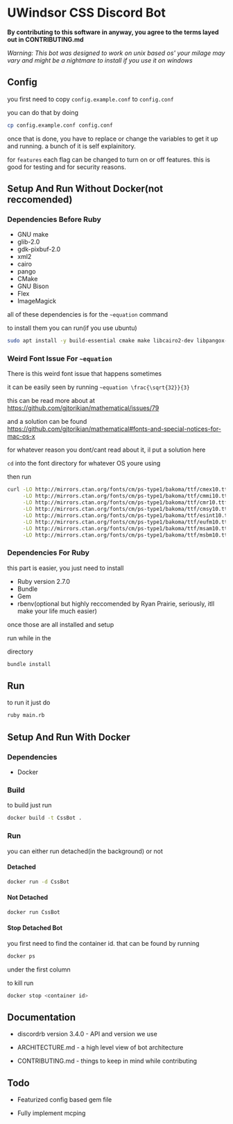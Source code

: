 # UWindsor CSS Discord Bot

**By contributing to this software in anyway, you agree to the terms layed out in CONTRIBUTING.md**

*Warning: This bot was designed to work on unix based os'*
*your milage may vary and might be a nightmare to install if you use it on windows*


## Config

you first need to copy `config.example.conf` to `config.conf`

you can do that by doing

``` sh
cp config.example.conf config.conf
```

once that is done, you have to replace or change the variables to get it up and running. a bunch of it is self explainitory.

for `features` each flag can be changed to turn on or off features. this is good for testing and for security reasons.

## Setup And Run Without Docker(not reccomended)

### Dependencies Before Ruby

* GNU make
* glib-2.0
* gdk-pixbuf-2.0
* xml2
* cairo
* pango
* CMake
* GNU Bison
* Flex
* ImageMagick

all of these dependencies is for the `~equation` command

to install them you can run(if you use ubuntu) 
``` sh
sudo apt install -y build-essential cmake make libcairo2-dev libpangox-1.0-dev flex bison libglib2.0-dev libgdk-pixbuf-2.0-dev libxml2-dev imagemagick
```


### Weird Font Issue For `~equation`

There is this weird font issue that happens sometimes

it can be easily seen by running `~equation \frac{\sqrt{32}}{3}`

this can be read more about at https://github.com/gjtorikian/mathematical/issues/79

and a solution can be found
https://github.com/gjtorikian/mathematical#fonts-and-special-notices-for-mac-os-x

for whatever reason you dont/cant read about it, il put a solution here

`cd` into the font directory for whatever OS youre using

then run 

``` sh
curl -LO http://mirrors.ctan.org/fonts/cm/ps-type1/bakoma/ttf/cmex10.ttf \
     -LO http://mirrors.ctan.org/fonts/cm/ps-type1/bakoma/ttf/cmmi10.ttf \
     -LO http://mirrors.ctan.org/fonts/cm/ps-type1/bakoma/ttf/cmr10.ttf \
     -LO http://mirrors.ctan.org/fonts/cm/ps-type1/bakoma/ttf/cmsy10.ttf \
     -LO http://mirrors.ctan.org/fonts/cm/ps-type1/bakoma/ttf/esint10.ttf \
     -LO http://mirrors.ctan.org/fonts/cm/ps-type1/bakoma/ttf/eufm10.ttf \
     -LO http://mirrors.ctan.org/fonts/cm/ps-type1/bakoma/ttf/msam10.ttf \
     -LO http://mirrors.ctan.org/fonts/cm/ps-type1/bakoma/ttf/msbm10.ttf

```

### Dependencies For Ruby

this part is easier, you just need to install

* Ruby version 2.7.0
* Bundle
* Gem
* rbenv(optional but highly reccomended by Ryan Prairie, seriously, itll make your life much easier)

once those are all installed and setup

run while in the <Main> directory

``` sh
bundle install
```

## Run
to run it just do 

``` sh
ruby main.rb
```

## Setup And Run With Docker

### Dependencies

* Docker

### Build
to build just run

``` sh
docker build -t CssBot .
```

### Run

you can either run detached(in the background) or not

#### Detached
``` sh
docker run -d CssBot
```

#### Not Detached

``` sh
docker run CssBot
```

#### Stop Detached Bot

you first need to find the container id. that can be found by running 

``` sh
docker ps
```

under the first column

to kill run 

``` sh
docker stop <container id>
```


## Documentation

- discordrb version 3.4.0 - API and version we use

- ARCHITECTURE.md - a high level view of bot architecture

- CONTRIBUTING.md - things to keep in mind while contributing

## Todo

* Featurized config based gem file

* Fully implement mcping
